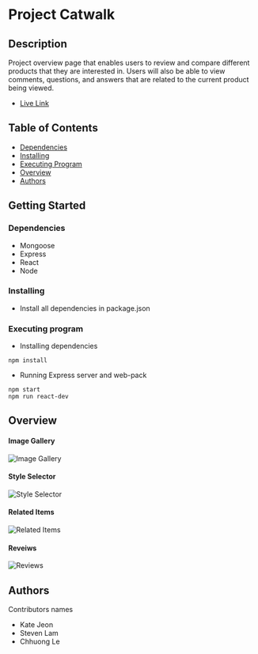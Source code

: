 # Project Catwalk 

## Description

Project overview page that enables users to review and compare different products that they are interested in. Users will also be able to view comments, questions, and answers that are related to the current product being viewed.

* [Live Link](http://52.8.48.47:8080/)

## Table of Contents

<!--ts-->
* [Dependencies](#Dependencies)
* [Installing](#Installing)
* [Executing Program](#Executing-Program)
* [Overview](#Overview)
* [Authors](#Authors)
<!--te-->

## Getting Started

### Dependencies

* Mongoose
* Express
* React
* Node

### Installing

* Install all dependencies in package.json

### Executing program

* Installing dependencies
```
npm install
```

* Running Express server and web-pack
```
npm start
npm run react-dev
```
## Overview
#### Image Gallery
![Image Gallery](https://media.giphy.com/media/cTfinp0CcK5dMvWk05/giphy.gif)
#### Style Selector
![Style Selector](https://media.giphy.com/media/o7hIkwo2ethgDPMLgB/giphy.gif)
#### Related Items
![Related Items](https://media.giphy.com/media/TJOxGmWQKwZV18rPK3/giphy.gif)
#### Reveiws
![Reviews](https://media.giphy.com/media/QLCGHnzVbH20tGTTXF/giphy.gif)


## Authors

Contributors names
* Kate Jeon
* Steven Lam
* Chhuong Le
